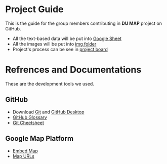 # Project Guide
This is the guide for the group members contributing in **DU MAP** project on GitHub.

- All the text-based data will be put into [Google Sheet](https://docs.google.com/spreadsheets/d/1JsduLiMVX9brQrrsgP688Z6mKfG54ghrrlHU1VODHAo/edit?usp=sharing)
- All the images will be put into [img folder](https://github.com/aungKhantPaing/aungKhantPaing.github.io/tree/master/img)
- Project's process can be see in [project board](https://github.com/aungKhantPaing/aungKhantPaing.github.io/projects/1)

# Refrences and Documentations
These are the development tools we used.
## GitHub
- Download [Git](https://gitforwindows.org/) and [GitHub Desktop](https://desktop.github.com/)
- [GitHub Glossary](https://help.github.com/en/articles/github-glossary)
- [Git Cheetsheet](https://github.github.com/training-kit/downloads/github-git-cheat-sheet/)

## Google Map Platform
- [Embed Map](https://developers.google.com/maps/documentation/embed/guide)
- [Map URLs](https://developers.google.com/maps/documentation/urls/guide)
